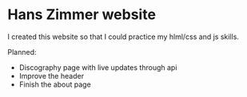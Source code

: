 # Hans Zimmer website
I created this website so that I could practice my hlml/css and js skills. 

Planned:
- Discography page with live updates through api
- Improve the header
- Finish the about page
